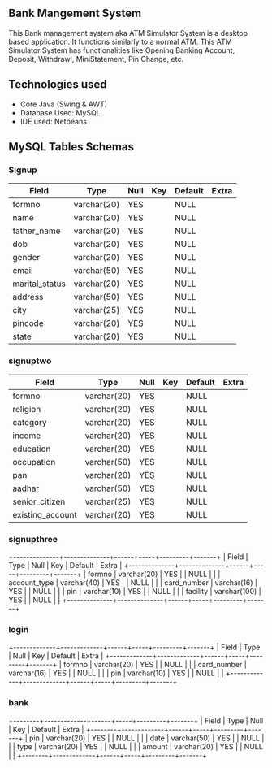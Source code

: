 ## Bank Mangement System

This Bank management system aka ATM Simulator System is a desktop based application. It functions similarly to a normal ATM. This ATM Simulator System has functionalities like Opening Banking Account, Deposit, Withdrawl, MiniStatement, Pin Change, etc.

## Technologies used
- Core Java (Swing & AWT)
- Database Used: MySQL
- IDE used: Netbeans

## MySQL Tables Schemas

### Signup

| Field          | Type        | Null | Key | Default | Extra |
|----------------|-------------|------|-----|---------|-------|
| formno         | varchar(20) | YES  |     | NULL    |       |
| name           | varchar(20) | YES  |     | NULL    |       |
| father_name    | varchar(20) | YES  |     | NULL    |       |
| dob            | varchar(20) | YES  |     | NULL    |       |
| gender         | varchar(20) | YES  |     | NULL    |       |
| email          | varchar(50) | YES  |     | NULL    |       |
| marital_status | varchar(20) | YES  |     | NULL    |       |
| address        | varchar(50) | YES  |     | NULL    |       |
| city           | varchar(25) | YES  |     | NULL    |       |
| pincode        | varchar(20) | YES  |     | NULL    |       |
| state          | varchar(20) | YES  |     | NULL    |       |

### signuptwo

| Field            | Type        | Null | Key | Default | Extra |
|------------------|-------------|------|-----|---------|-------|
| formno           | varchar(20) | YES  |     | NULL    |       |
| religion         | varchar(20) | YES  |     | NULL    |       |
| category         | varchar(20) | YES  |     | NULL    |       |
| income           | varchar(20) | YES  |     | NULL    |       |
| education        | varchar(20) | YES  |     | NULL    |       |
| occupation       | varchar(50) | YES  |     | NULL    |       |
| pan              | varchar(20) | YES  |     | NULL    |       |
| aadhar           | varchar(50) | YES  |     | NULL    |       |
| senior_citizen   | varchar(25) | YES  |     | NULL    |       |
| existing_account | varchar(20) | YES  |     | NULL    |       |

### signupthree

+--------------+--------------+------+-----+---------+-------+
| Field        | Type         | Null | Key | Default | Extra |
+--------------+--------------+------+-----+---------+-------+
| formno       | varchar(20)  | YES  |     | NULL    |       |
| account_type | varchar(40)  | YES  |     | NULL    |       |
| card_number  | varchar(16)  | YES  |     | NULL    |       |
| pin          | varchar(10)  | YES  |     | NULL    |       |
| facility     | varchar(100) | YES  |     | NULL    |       |
+--------------+--------------+------+-----+---------+-------+

### login

+-------------+-------------+------+-----+---------+-------+
| Field       | Type        | Null | Key | Default | Extra |
+-------------+-------------+------+-----+---------+-------+
| formno      | varchar(20) | YES  |     | NULL    |       |
| card_number | varchar(16) | YES  |     | NULL    |       |
| pin         | varchar(10) | YES  |     | NULL    |       |
+-------------+-------------+------+-----+---------+-------+

### bank

+--------+-------------+------+-----+---------+-------+
| Field  | Type        | Null | Key | Default | Extra |
+--------+-------------+------+-----+---------+-------+
| pin    | varchar(20) | YES  |     | NULL    |       |
| date   | varchar(50) | YES  |     | NULL    |       |
| type   | varchar(20) | YES  |     | NULL    |       |
| amount | varchar(20) | YES  |     | NULL    |       |
+--------+-------------+------+-----+---------+-------+


